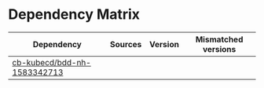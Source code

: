 # Dependency Matrix

Dependency | Sources | Version | Mismatched versions
---------- | ------- | ------- | -------------------
[cb-kubecd/bdd-nh-1583342713](https://github.com/cb-kubecd/bdd-nh-1583342713.git) |  | []() | 
